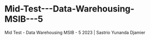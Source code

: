 # Mid-Test---Data-Warehousing-MSIB---5
Mid Test - Data Warehousing MSIB - 5 2023 | Sastrio Yunanda Djamier
